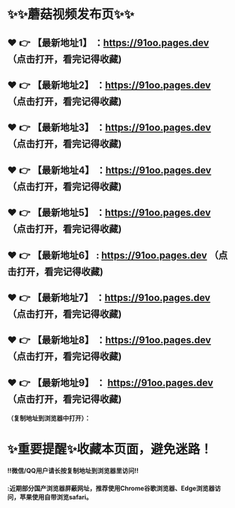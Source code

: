 
# :sparkles::sparkles:蘑菇视频发布页:sparkles::sparkles:

 :heart: :point_right: 【最新地址1】 ：https://91oo.pages.dev     （点击打开，看完记得收藏)
 ------
 :heart: :point_right: 【最新地址2】 ：https://91oo.pages.dev    （点击打开，看完记得收藏)
 ------
 :heart: :point_right: 【最新地址3】 ：https://91oo.pages.dev   （点击打开，看完记得收藏)
 ------
 :heart: :point_right: 【最新地址4】 ：https://91oo.pages.dev  （点击打开，看完记得收藏)
 ------
 :heart: :point_right: 【最新地址5】 ：https://91oo.pages.dev  （点击打开，看完记得收藏)
 ------
 :heart: :point_right: 【最新地址6】 : https://91oo.pages.dev   （点击打开，看完记得收藏)
 ------
 :heart: :point_right: 【最新地址7】 ：https://91oo.pages.dev   （点击打开，看完记得收藏)
 ------
 :heart: :point_right: 【最新地址8】 ：https://91oo.pages.dev   （点击打开，看完记得收藏)
 ------
 :heart: :point_right: 【最新地址9】 ： https://91oo.pages.dev   （点击打开，看完记得收藏)
  ------

  
#### （复制地址到浏览器中打开）：
# :sparkles:重要提醒:sparkles:收藏本页面，避免迷路！
#### ‼️微信/QQ用户请长按复制地址到浏览器里访问‼
#### :近期部分国产浏览器屏蔽网址，推荐使用Chrome谷歌浏览器、Edge浏览器访问，苹果使用自带浏览safari。
